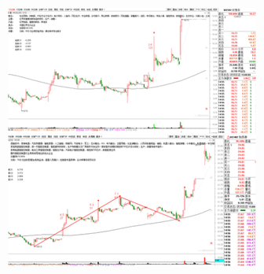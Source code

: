 ![Image](https://raw.githubusercontent.com/bentaoan/bentaoan/refs/heads/main/img/7a89c818-da39-4388-9ab6-8df030e171f5.png)
![Image](https://raw.githubusercontent.com/bentaoan/bentaoan/refs/heads/main/img/c58ee386-94db-4d2c-9515-c71bc2a6725f.png)
